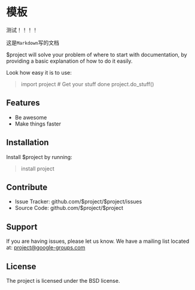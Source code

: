 # 模板

测试！！！！


这是`Markdown`写的文档

\$project will solve your problem of where to start with documentation,
by providing a basic explanation of how to do it easily.

Look how easy it is to use:

> import project \# Get your stuff done project.do\_stuff()

## Features

-   Be awesome
-   Make things faster

## Installation


Install \$project by running:

> install project

## Contribute

-   Issue Tracker: github.com/\$project/\$project/issues
-   Source Code: github.com/\$project/\$project

## Support

If you are having issues, please let us know. We have a mailing list
located at: <project@google-groups.com>

## License

The project is licensed under the BSD license.

